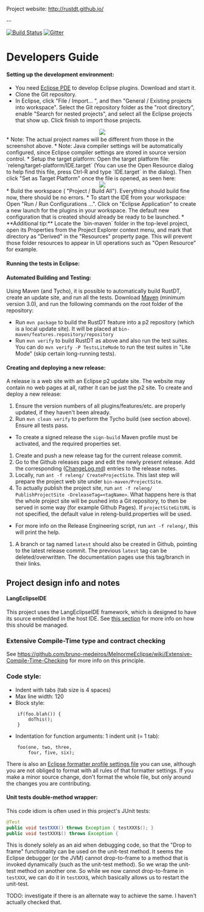 Project website: http://rustdt.github.io/

--

[![Build Status](https://travis-ci.org/RustDT/RustDT.svg?branch=latest)](https://travis-ci.org/RustDT/RustDT)
[![Gitter](https://badges.gitter.im/RustDT/RustDT.svg)](https://gitter.im/RustDT/RustDT?utm_source=badge&utm_medium=badge&utm_campaign=pr-badge)

Developers Guide
================

#### Setting up the development environment:
 * You need [Eclipse PDE](https://eclipse.org/pde/) to develop Eclipse plugins. Download and start it.
 * Clone the Git repository.
 * In Eclipse, click "File / Import... ", and then "General / Existing projects into workspace". Select the Git repository folder as the "root directory", enable "Search for nested projects", and select all the Eclipse projects that show up. Click finish to import those projects.
<div align="center">
<a><img src="documentation/README_images/ImportPluginProjects.png" /><a/> <br/>
</div>
   * Note: The actual project names will be different from those in the screenshot above.
   * Note: Java compiler settings will be automatically configured, since Eclipse compiler settings are stored in source version control.
 * Setup the target platform: Open the target platform file: `releng/target-platform/IDE.target` (You can use the Open Resource dialog to help find this file, press Ctrl-R and type `IDE.target` in the dialog). Then click "Set as Target Platform" once the file is opened, as seen here: 
<div align="center">
<a><img src="documentation/README_images/Set_As_Target_Platform.png" /><a/> 
</div>
 * Build the workspace ( "Project / Build All"). Everything should build fine now, there should be no errors.
 * To start the IDE from your workspace: Open "Run / Run Configurations ...". Click on "Eclipse Application" to create a new launch for the plugins in your workspace. The default new configuration that is created should already be ready to be launched.
 * **Additional tip:** Locate the `bin-maven` folder in the top-level project, open its Properties from the Project Explorer context menu, and mark that directory as "Derived" in the "Resources" property page. This will prevent those folder resources to appear in UI operations such as "Open Resource" for example. 

#### Running the tests in Eclipse:

#### Automated Building and Testing:
Using Maven (and Tycho), it is possible to automatically build RustDT, create an update site, and run all the tests. Download [Maven](http://maven.apache.org/) (minimum version 3.0), and run the following commands on the root folder of the repository:
 * Run `mvn package` to build the RustDT feature into a p2 repository (which is a local update site). It will be placed at `bin-maven/features.repository/repository`
 * Run `mvn verify` to build RustDT as above and also run the test suites. You can do `mvn verify -P TestsLiteMode` to run the test suites in "Lite Mode" (skip certain long-running tests).

#### Creating and deploying a new release:
A release is a web site with an Eclipse p2 update site. The website may contain no web pages at all, rather it can be just the p2 site. To create and deploy a new release:

 1. Ensure the version numbers of all plugins/features/etc. are properly updated, if they haven't been already.
 1. Run `mvn clean verify` to perform the Tycho build (see section above). Ensure all tests pass.
   * To create a signed release the `sign-build` Maven profile must be activated, and the required properties set.
 1. Create and push a new release tag for the current release commit. 
 1. Go to the Github releases page and edit the newly present release. Add the corresponding ([ChangeLog.md](documentation/ChangeLog.md)) entries to the release notes. 
 1. Locally, run `ant -f releng/ CreateProjectSite`. This last step will prepare the project web site under `bin-maven/ProjectSite`.
 1. To actually publish the project site, run `ant -f releng/ PublishProjectSite -DreleaseTag=<tagName>`. What happens here is that the whole project site will be pushed into a Git repository, to then be served in some way (for example Github Pages). If `projectSiteGitURL` is not specified, the default value in releng-build.properties will be used.
   * For more info on the Release Engineering script, run `ant -f releng/`, this will print the help.
 1. A branch or tag named `latest` should also be created in Github, pointing to the latest release commit. The previous `latest` tag can be deleted/overwritten. The documentation pages use this tag/branch in their links.



## Project design info and notes

#### LangEclipseIDE
This project uses the LangEclipseIDE framework, which is designed to have its source embedded in the host IDE.
See [this section](https://github.com/bruno-medeiros/MelnormeEclipse/blob/master/README-MelnormeEclipse.md#understanding-melnormeeclipse-source-embedding) for more info on how this should be managed.

### Extensive Compile-Time type and contract checking
See https://github.com/bruno-medeiros/MelnormeEclipse/wiki/Extensive-Compile-Time-Checking for more info on this principle.

### Code style:
 * Indent with tabs (tab size is 4 spaces)
 * Max line width: 120
 * Block style:
```
    if(foo.blah()) {
        doThis();
    }
```
 * Indentation for function arguments: 1 indent unit (= 1 tab):
```
    foo(one, two, three,
        four, five, six);
```

There is also an [Eclipse formatter profile settings file](code-style.xml) you can use, although you are not obliged to format with all rules of that formatter settings. If you make a minor source change, don't format the whole file, but only around the changes you are contributing.

#### Unit tests double-method wrapper:
 
This code idiom is often used in this project's JUnit tests:
```java
@Test
public void testXXX() throws Exception { testXXX$(); }
public void testXXX$() throws Exception {
```
This is donely solely as an aid when debugging code, so that the "Drop to frame" functionality can be used on the unit-test method. It seems the Eclipse debugger (or the JVM) cannot drop-to-frame to a method that is invoked dynamically (such as the unit-test method). So we wrap the unit-test method on another one. So while we now cannot drop-to-frame in `testXXX`, we can do it in `testXXX$`, which basically allows us to restart the unit-test.

TODO: investigate if there is an alternate way to achieve the same. I haven't actually checked that.
